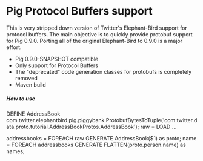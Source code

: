 # Pig Protocol Buffers support #

This is very stripped down version of Twitter's Elephant-Bird support for protocol buffers.
The main objective is to quickly provide protobuf support for Pig 0.9.0. Porting all of
the original Elephant-Bird to 0.9.0 is a major effort.

* Pig 0.9.0-SNAPSHOT compatible
* Only support for Protocol Buffers
* The "deprecated" code generation classes for protobufs is completely removed
* Maven build

##### How to use #####

DEFINE AddressBook com.twitter.elephantbird.pig.piggybank.ProtobufBytesToTuple('com.twitter.data.proto.tutorial.AddressBookProtos.AddressBook');
raw = LOAD  ...

addressbooks = FOREACH raw GENERATE AddressBook($1) as proto;
name = FOREACH addressbooks GENERATE FLATTEN(proto.person.name) as names;
